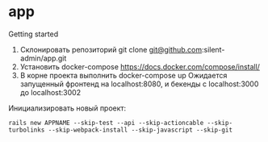 # app

Getting started

1. Склонировать репозиторий git clone git@github.com:silent-admin/app.git
2. Установить docker-compose https://docs.docker.com/compose/install/
3. В корне проекта выполнить docker-compose up
Ожидается запущенный фронтенд на localhost:8080, и бекенды с localhost:3000 до localhost:3002 

Инициализировать новый проект:
```
rails new APPNAME --skip-test --api --skip-actioncable --skip-turbolinks --skip-webpack-install --skip-javascript --skip-git
```

